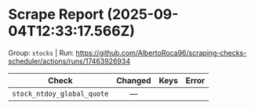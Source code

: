 # Scrape Report (2025-09-04T12:33:17.566Z)

Group: `stocks`  |  Run: https://github.com/AlbertoRoca96/scraping-checks-scheduler/actions/runs/17463926934

| Check | Changed | Keys | Error |
|---|:---:|:--|:--|
| `stock_ntdoy_global_quote` | — |  |  |

